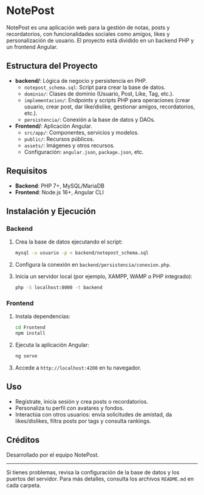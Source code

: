 # NotePost

NotePost es una aplicación web para la gestión de notas, posts y recordatorios, con funcionalidades sociales como amigos, likes y personalización de usuario. El proyecto está dividido en un backend PHP y un frontend Angular.

## Estructura del Proyecto

- **backend/**: Lógica de negocio y persistencia en PHP.
  - `notepost_schema.sql`: Script para crear la base de datos.
  - `dominio/`: Clases de dominio (Usuario, Post, Like, Tag, etc.).
  - `implementacion/`: Endpoints y scripts PHP para operaciones (crear usuario, crear post, dar like/dislike, gestionar amigos, recordatorios, etc.).
  - `persistencia/`: Conexión a la base de datos y DAOs.
- **Frontend/**: Aplicación Angular.
  - `src/app/`: Componentes, servicios y modelos.
  - `public/`: Recursos públicos.
  - `assets/`: Imágenes y otros recursos.
  - Configuración: `angular.json`, `package.json`, etc.

## Requisitos

- **Backend**: PHP 7+, MySQL/MariaDB
- **Frontend**: Node.js 16+, Angular CLI

## Instalación y Ejecución

### Backend

1. Crea la base de datos ejecutando el script:

   ```sh
   mysql -u usuario -p < backend/notepost_schema.sql
   ```

2. Configura la conexión en `backend/persistencia/conexion.php`.

3. Inicia un servidor local (por ejemplo, XAMPP, WAMP o PHP integrado):

   ```sh
   php -S localhost:8000 -t backend
   ```

### Frontend

1. Instala dependencias:

   ```sh
   cd Frontend
   npm install
   ```

2. Ejecuta la aplicación Angular:

   ```sh
   ng serve
   ```

3. Accede a `http://localhost:4200` en tu navegador.

## Uso

- Regístrate, inicia sesión y crea posts o recordatorios.
- Personaliza tu perfil con avatares y fondos.
- Interactúa con otros usuarios: envía solicitudes de amistad, da likes/dislikes, filtra posts por tags y consulta rankings.

## Créditos

Desarrollado por el equipo NotePost.

---

Si tienes problemas, revisa la configuración de la base de datos y los puertos del servidor. Para más detalles, consulta los archivos `README.md` en cada carpeta.
